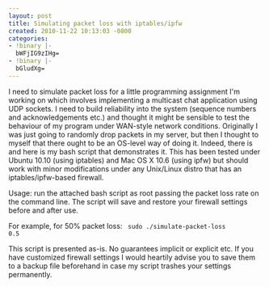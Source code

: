 ```yaml
---
layout: post
title: Simulating packet loss with iptables/ipfw
created: 2010-11-22 10:13:03 -0800
categories:
- !binary |-
  bWFjIG9zIHg=
- !binary |-
  bGludXg=
---
```

I need to simulate packet loss for a little programming assignment I'm working on which involves implementing a multicast chat application using UDP sockets. I need to build reliability into the system (sequence numbers and acknowledgements etc.) and thought it might be sensible to test the behaviour of my program under WAN-style network conditions. Originally I was just going to randomly drop packets in my server, but then I thought to myself that there ought to be an OS-level way of doing it. Indeed, there is and here is my bash script that demonstrates it. This has been tested under Ubuntu 10.10 (using iptables) and Mac OS X 10.6 (using ipfw) but should work with minor modifications under any Unix/Linux distro that has an iptables/ipfw-based firewall.

Usage: run the attached bash script as root passing the packet loss rate on the command line. The script will save and restore your firewall settings before and after use.

For example, for 50% packet loss:
<code>
sudo ./simulate-packet-loss 0.5
</code>

This script is presented as-is. No guarantees implicit or explicit etc. If you have customized firewall settings I would heartily advise you to save them to a backup file beforehand in case my script trashes your settings permanently.

